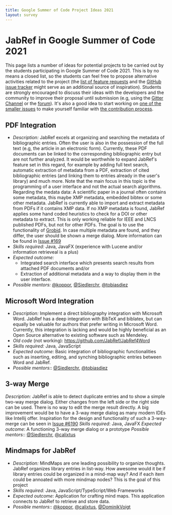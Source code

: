 ```yaml
---
title: Google Summer of Code Project Ideas 2021
layout: survey
---
```


# JabRef in Google Summer of Code 2021

This page lists a number of ideas for potential projects to be carried out by the students participating in Google Summer of Code 2021.
This is by no means a closed list, so the students can feel free to propose alternative activities related to the project (the [list of feature requests](http://discourse.jabref.org/c/features) and the [GitHub issue tracker](https://github.com/JabRef/jabref/issues) might serve as an additional source of inspiration).
Students are strongly encouraged to discuss their ideas with the developers and the community to improve their proposal until submission (e.g, using the [Gitter Channel](https://gitter.im/JabRef/jabref) or the [forum](http://discourse.jabref.org/)).
It's also a good idea to start working on [one of the smaller issues](https://github.com/JabRef/jabref/issues?q=is%3Aissue+is%3Aopen+label%3A%22good+first+issue%22) to make yourself familiar with [the contribution process](https://github.com/JabRef/jabref/blob/master/CONTRIBUTING.md).

## PDF Integration

* *Description:* JabRef excels at organizing and searching the metadata of bibliographic entries. Often the user is also in the possession of the full text (e.g, the article in an electronic form). Currently, these PDF documents can be linked to the corresponding bibliographic entry but are not further analyzed. It would be worthwhile to expand JabRef's feature set in this regard, for example by adding full text search, automatic extraction of metadata from a PDF, extraction of cited bibliographic entries (and linking them to entries already in the user's library) and much more. Note that the main focus in this topic is the programming of a user interface and not the actual search algorithms.
  Regarding the medata data: A scientific paper in a journal often contains some metadata, this maybe XMP metadata, embedded bibtex or some other metadata.
  JabRef is currently able to import and extract metadata from PDFs if it contains XMP data. If no XMP metadata is found, JabRef applies some hand coded heuristics to check for a DOI or other metadata to extract. This is only working reliable for IEEE and LNCS published PDFs, but not for other PDFs.
  The goal is to use the functionality of [Grobid](https://grobid.readthedocs.io/en/latest/Introduction/). In case multiple metadata are found, and they differ, the user should be shown a merge dialog. More information can be found in [Issue #169](https://github.com/koppor/jabref/issues/169)
* *Skills required:* Java, JavaFX (experience with Lucene and/or information retrieveal is a plus)
* *Expected outcome:*
  * Integrated search interface which presents search results from attached PDF documents and/or
  * Extraction of additional metadata and a way to display them in the user interface.
* *Possible mentors:* [@koppor](https://github.com/koppor), [@Siedlerchr](https://github.com/Siedlerchr), [@tobiasdiez](https://github.com/tobiasdiez)

## Microsoft Word Integration

* *Description:*
  Implement a direct bibliography integration with Microsoft Word. JabRef has a deep integration with BibTeX and biblatex, but can equally be valuable for authors that prefer writing in Microsoft Word. Currently, this integration is lacking and would be highly beneficial as an Open Source alternative to existing software such as Mendeley.
* *Old code* (not working): <https://github.com/JabRef/JabRef4Word>
* *Skills required:* Java, JavaScript
* *Expected outcome:*
  Basic integration of bibliographic functionalities such as inserting, editing, and synching bibliographic entries between Word and JabRef.
* *Possible mentors:*: [@Siedlerchr](https://github.com/Siedlerchr), [@tobiasdiez](https://github.com/tobiasdiez)

## 3-way Merge

*Description:*
JabRef is able to detect duplicate entries and to show a simple two-way merge dialog. Either changes from the left side or the right side can be used. There is no way to edit the merge result directly.
A big improvement would be to have a 3-way merge dialog as many modern IDEs like Intellij offer. Inspiration for the design and functionality of such a 3-way-merge can be seen in [Issue #6190](https://github.com/JabRef/jabref/issues/6190)
*Skills required*: Java, JavaFX
*Expected outcome*: A functioning 3-way merge dialog or a prototype
*Possible mentors:*: [@Siedlerchr](https://github.com/Siedlerchr), [@calixtus](https://github.com/calixtus)

## Mindmaps for JabRef

* *Description:* MindMaps are one leading possibility to organize thoughts. JabRef organizes library entries in list-way. How awesome would it be if library entries could be organized in a mind-map way? And if each item could be annoated with more mindmap nodes? This is the goal of this project
* *Skills required:* Java, JavaScript/TypeScript/Web Frameworks
* *Expected outcome:* Application for crafting mind maps. This application connects to JabRef to retrieve and store data.
* *Possible mentors:*: [@koppor](https://github.com/koppor), [@calixtus](https://github.com/calixtus), [@DominikVoigt](https://github.com/DominikVoigt/)
